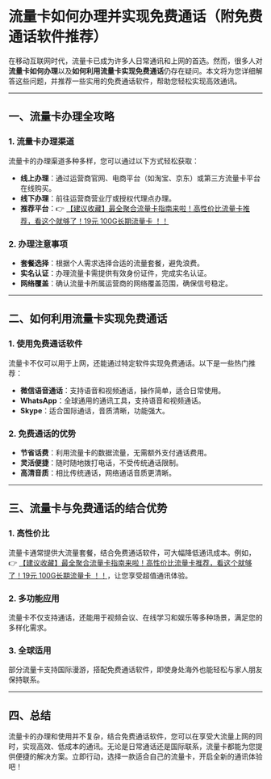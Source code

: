 # 流量卡如何办理并实现免费通话（附免费通话软件推荐）

在移动互联网时代，流量卡已成为许多人日常通讯和上网的首选。然而，很多人对**流量卡如何办理**以及**如何利用流量卡实现免费通话**仍存在疑问。本文将为您详细解答这些问题，并推荐一些实用的免费通话软件，帮助您轻松实现高效通讯。

---

## 一、流量卡办理全攻略

### 1. 流量卡办理渠道
流量卡的办理渠道多种多样，您可以通过以下方式轻松获取：
- **线上办理**：通过运营商官网、电商平台（如淘宝、京东）或第三方流量卡平台在线购买。
- **线下办理**：前往运营商营业厅或授权代理点办理。
- **推荐平台**：👉 [【建议收藏】最全聚合流量卡指南来啦！高性价比流量卡推荐，看这个就够了！19元 100G长期流量卡 ！！](https://bit.ly/Liuliangka)

### 2. 办理注意事项
- **套餐选择**：根据个人需求选择合适的流量套餐，避免浪费。
- **实名认证**：办理流量卡需提供有效身份证件，完成实名认证。
- **网络覆盖**：确认流量卡所属运营商的网络覆盖范围，确保信号稳定。

---

## 二、如何利用流量卡实现免费通话

### 1. 使用免费通话软件
流量卡不仅可以用于上网，还能通过特定软件实现免费通话。以下是一些热门推荐：
- **微信语音通话**：支持语音和视频通话，操作简单，适合日常使用。
- **WhatsApp**：全球通用的通讯工具，支持语音和视频通话。
- **Skype**：适合国际通话，音质清晰，功能强大。

### 2. 免费通话的优势
- **节省话费**：利用流量卡的数据流量，无需额外支付通话费用。
- **灵活便捷**：随时随地拨打电话，不受传统通话限制。
- **高清音质**：相比传统通话，网络通话音质更清晰。

---

## 三、流量卡与免费通话的结合优势

### 1. 高性价比
流量卡通常提供大流量套餐，结合免费通话软件，可大幅降低通讯成本。例如，👉 [【建议收藏】最全聚合流量卡指南来啦！高性价比流量卡推荐，看这个就够了！19元 100G长期流量卡 ！！](https://bit.ly/Liuliangka)，让您享受超值通讯体验。

### 2. 多功能应用
流量卡不仅支持通话，还能用于视频会议、在线学习和娱乐等多种场景，满足您的多样化需求。

### 3. 全球适用
部分流量卡支持国际漫游，搭配免费通话软件，即使身处海外也能轻松与家人朋友保持联系。

---

## 四、总结

流量卡的办理和使用并不复杂，结合免费通话软件，您可以在享受大流量上网的同时，实现高效、低成本的通讯。无论是日常通话还是国际联系，流量卡都能为您提供便捷的解决方案。立即行动，选择一款适合自己的流量卡，开启全新的通讯体验吧！